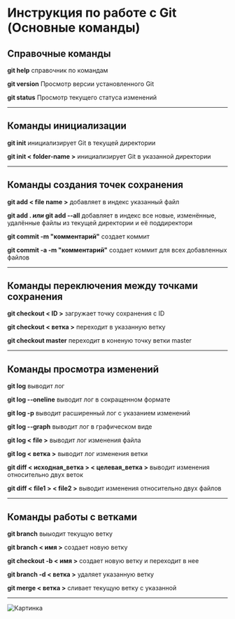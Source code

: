 # Инструкция по работе с Git (Основные команды)

## **Справочные команды**
**git help**  справочник по командам

**git version** Просмотр версии установленного Git

**git status** Просмотр текущего статуса изменений
***
## **Команды инициализации**
**git init** инициализирует Git в текущей директории 

**git init < folder-name >**  инициализирует Git в указанной директории
***
## **Команды создания точек сохранения**
**git add < file name >** добавляет в индекс указанный файл 

**git add .  *или* git add --all** добавляет в индекс все новые, изменённые, удалённые файлы из текущей директории и её поддиректори

**git commit -m "комментарий"**  создает коммит

**git commit -a -m "комментарий"** создает коммит для всех добавленных файлов
***
## **Команды переключения между точками сохранения**
**git checkout < ID >** загружает точку сохранения с ID

**git checkout < ветка >** переходит в указанную ветку

**git checkout master** переходит в коненую точку ветки master
***
## **Команды просмотра изменений**
**git log** выводит лог

**git log --oneline** выводит лог в сокращенном формате

**git log -p** выводит расширенный лог с указанием изменений

**git log --graph** выводит лог в графическом виде

**git log < file >** выводит лог изменения файла

**git log < ветка >** выводит лог изменения ветки

**git diff < исходная_ветка > < целевая_ветка >** выводит изменения относительно двух веток

**git diff < file1 > < file2 >** выводит изменения относительно двух файлов
***
## **Команды работы с ветками**
**git branch** выыодит текущую ветку

**git branch < имя >** создает новую ветку

**git checkout -b < имя >** создает новую ветку и переходит в нее

**git branch -d < ветка >** удаляет указанную ветку

**git merge < ветка >** сливает текущую ветку с указанной 
***

![Картинка](pic.jpg)






